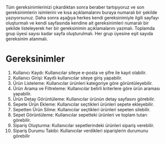 Tüm gereksinimlerinizi çıkardıktan sonra beraber tartışıyoruz ve son gereksinimlerin isimlerini ve kısa açıklamalarını buraya numaralı bir şekilde yazıyorsunuz. Daha sonra aşağıya herkes kendi gereksinimiyle ilgili sayfayı oluşturmalı ve kendi sayfasında kendine ait gereksinimleri numaralı bir şekilde listeleyerek her bir gereksinimin açıklamalarını yazmalı. Toplamda grup üyesi sayısı kadar sayfa oluşturulmalı. Her grup üyesine eşit sayıda gereksinim atanmalı.

# Gereksinimler
1. Kullanıcı Kaydı: Kullanıcılar siteye e-posta ve şifre ile kayıt olabilir.
2. Kullanıcı Girişi: Kayıtlı kullanıcılar siteye giriş yapabilir.
3. Ürün Listeleme: Kullanıcılar ürünleri kategoriye göre görüntüleyebilir.
4. Ürün Arama ve Filtreleme: Kullanıcılar belirli kriterlere göre ürün araması yapabilir.
5. Ürün Detay Görüntüleme: Kullanıcılar ürünün detay sayfasını görebilir.
6. Sepete Ürün Ekleme: Kullanıcılar seçtikleri ürünleri sepete ekleyebilir.
7. Sepetten Ürün Silme: Kullanıcılar seçtikleri ürünleri sepeten silebilir.
8. Sepet Görüntüleme: Kullanıcılar sepetteki ürünleri ve toplam tutarı görebilir.
9. Sipariş Oluşturma: Kullanıcılar sepetlerindeki ürünleri sipariş verebilir.
10. Sipariş Durumu Takibi: Kullanıcılar verdikleri siparişlerin durumunu görebilir
